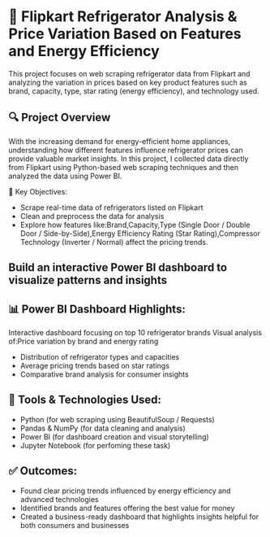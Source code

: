 # 🧊 Flipkart Refrigerator Analysis & Price Variation Based on Features and Energy Efficiency
This project focuses on web scraping refrigerator data from Flipkart and analyzing the variation in prices based on key product features such as brand, capacity, type, star rating (energy efficiency), and technology used.

## 🔍 Project Overview
With the increasing demand for energy-efficient home appliances, understanding how different features influence refrigerator prices can provide valuable market insights. In this project, I collected data directly from Flipkart using Python-based web scraping techniques and then analyzed the data using Power BI.

📌 Key Objectives:
* Scrape real-time data of refrigerators listed on Flipkart
* Clean and preprocess the data for analysis
* Explore how features like:Brand,Capacity,Type (Single Door / Double Door / Side-by-Side),Energy Efficiency Rating (Star Rating),Compressor Technology (Inverter / Normal)
affect the pricing trends.

## Build an interactive Power BI dashboard to visualize patterns and insights

## 📊 Power BI Dashboard Highlights:
Interactive dashboard focusing on top 10 refrigerator brands
Visual analysis of:Price variation by brand and energy rating
* Distribution of refrigerator types and capacities
* Average pricing trends based on star ratings
* Comparative brand analysis for consumer insights

## 🧰 Tools & Technologies Used:
* Python (for web scraping using BeautifulSoup / Requests)
* Pandas & NumPy (for data cleaning and analysis)
* Power BI (for dashboard creation and visual storytelling)
* Jupyter Notebook (for perfoming these task)

## ✅ Outcomes:
* Found clear pricing trends influenced by energy efficiency and advanced technologies
* Identified brands and features offering the best value for money
* Created a business-ready dashboard that highlights insights helpful for both consumers and businesses
